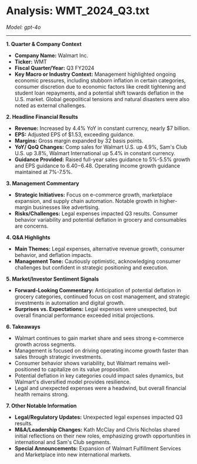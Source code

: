 # Analysis: WMT_2024_Q3.txt

*Model: gpt-4o*

---

**1. Quarter & Company Context**
- **Company Name:** Walmart Inc.
- **Ticker:** WMT
- **Fiscal Quarter/Year:** Q3 FY2024
- **Key Macro or Industry Context:** Management highlighted ongoing economic pressures, including stubborn inflation in certain categories, consumer discretion due to economic factors like credit tightening and student loan repayments, and a potential shift towards deflation in the U.S. market. Global geopolitical tensions and natural disasters were also noted as external challenges.

**2. Headline Financial Results**
- **Revenue:** Increased by 4.4% YoY in constant currency, nearly $7 billion.
- **EPS:** Adjusted EPS of $1.53, exceeding guidance.
- **Margins:** Gross margin expanded by 32 basis points.
- **YoY/ QoQ Changes:** Comp sales for Walmart U.S. up 4.9%, Sam's Club U.S. up 3.8%, Walmart International up 5.4% in constant currency.
- **Guidance Provided:** Raised full-year sales guidance to 5%-5.5% growth and EPS guidance to $6.40-$6.48. Operating income growth guidance maintained at 7%-7.5%.

**3. Management Commentary**
- **Strategic Initiatives:** Focus on e-commerce growth, marketplace expansion, and supply chain automation. Notable growth in higher-margin businesses like advertising.
- **Risks/Challenges:** Legal expenses impacted Q3 results. Consumer behavior variability and potential deflation in grocery and consumables are concerns.

**4. Q&A Highlights**
- **Main Themes:** Legal expenses, alternative revenue growth, consumer behavior, and deflation impacts.
- **Management Tone:** Cautiously optimistic, acknowledging consumer challenges but confident in strategic positioning and execution.

**5. Market/Investor Sentiment Signals**
- **Forward-Looking Commentary:** Anticipation of potential deflation in grocery categories, continued focus on cost management, and strategic investments in automation and digital growth.
- **Surprises vs. Expectations:** Legal expenses were unexpected, but overall financial performance exceeded initial projections.

**6. Takeaways**
- Walmart continues to gain market share and sees strong e-commerce growth across segments.
- Management is focused on driving operating income growth faster than sales through strategic investments.
- Consumer behavior shows variability, but Walmart remains well-positioned to capitalize on its value proposition.
- Potential deflation in key categories could impact sales dynamics, but Walmart's diversified model provides resilience.
- Legal and unexpected expenses were a headwind, but overall financial health remains strong.

**7. Other Notable Information**
- **Legal/Regulatory Updates:** Unexpected legal expenses impacted Q3 results.
- **M&A/Leadership Changes:** Kath McClay and Chris Nicholas shared initial reflections on their new roles, emphasizing growth opportunities in international and Sam's Club segments.
- **Special Announcements:** Expansion of Walmart Fulfillment Services and Marketplace into new international markets.